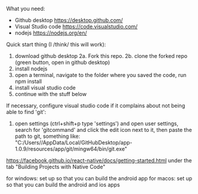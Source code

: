 What you need:
 * Github desktop https://desktop.github.com/
 * Visual Studio code https://code.visualstudio.com/
 * nodejs https://nodejs.org/en/
 
 Quick start thing (I /think/ this will work):
 1. download github desktop
 2a. Fork this repo.
 2b. clone the forked repo (green button, open in github desktop)
 3. install nodejs
 4. open a terminal, navigate to the folder where you saved the code, run npm install
 5. install visual studio code
 6. continue with the stuff below

 If necessary, configure visual studio code if it complains about not being able to find 'git':
 1. open settings (ctrl+shift+p type 'settings') and open user settings, search for 'gitcommand' and click the edit icon next to it, then paste the path to git, something like: "C:/Users/<your user>/AppData/Local/GitHubDesktop/app-1.0.9/resources/app/git/mingw64/bin/git.exe"
 
https://facebook.github.io/react-native/docs/getting-started.html under the tab "Building Projects with Native Code"

for windows: set up so that you can build the android app
for macos: set up so that you can build the android and ios apps
